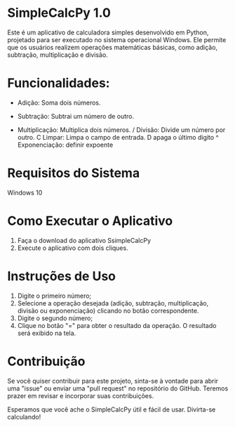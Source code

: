 # SimpleCalcPy 1.0

Este é um aplicativo de calculadora simples desenvolvido em Python, projetado para ser executado no sistema operacional Windows. Ele permite que os usuários realizem operações matemáticas básicas, como adição, subtração, multiplicação e divisão.

# Funcionalidades:
  + Adição: Soma dois números.
  - Subtração: Subtrai um número de outro.
  * Multiplicação: Multiplica dois números.
  / Divisão: Divide um número por outro.
  C Limpar: Limpa o campo de entrada.
  D apaga o último digito
  ^ Exponenciação: definir expoente
  
# Requisitos do Sistema
  Windows 10
  
# Como Executar o Aplicativo
  1. Faça o download do aplicativo SsimpleCalcPy
  2. Execute o aplicativo com dois cliques.

# Instruções de Uso
  1. Digite o primeiro número;
  2. Selecione a operação desejada (adição, subtração, multiplicação, divisão ou exponenciação) clicando no botão correspondente.
  3. Digite o segundo número;
  4. Clique no botão "=" para obter o resultado da operação.
  O resultado será exibido na tela.

# Contribuição
Se você quiser contribuir para este projeto, sinta-se à vontade para abrir uma "issue" ou enviar uma "pull request" no repositório do GitHub. Teremos prazer em revisar e incorporar suas contribuições.

Esperamos que você ache o SimpleCalcPy útil e fácil de usar. Divirta-se calculando!
